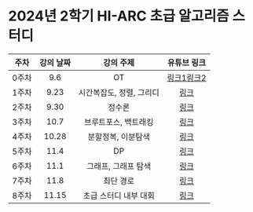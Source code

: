 # 2024년 2학기 HI-ARC 초급 알고리즘 스터디

|주차|강의 날짜|강의 주제|유튜브 링크|
|:------:|:---:|:---:|:---:|
| 0주차 | 9.6 | OT | [링크1](https://youtu.be/iHJu2gcxm5Y?si=M9HCfyKxKjGhZ9sI)[링크2](https://youtu.be/gt7K3NpUi9E?si=9_20eZlzDVynEFh3) |
| 1주차 | 9.23 | 시간복잡도, 정렬, 그리디 | [링크]() |
| 2주차 | 9.30 | 정수론 | [링크]() |
| 3주차 | 10.7 | 브루트포스, 백트래킹 | [링크]() |
| 4주차 | 10.28 | 분할정복, 이분탐색 | [링크]() |
| 5주차 | 11.4 | DP | [링크]() |
| 6주차 | 11.1 | 그래프, 그래프 탐색 | [링크]() |
| 7주차 | 11.8 | 최단 경로 | [링크]() |
| 8주차 | 11.15 | 초급 스터디 내부 대회 | [링크]() |

